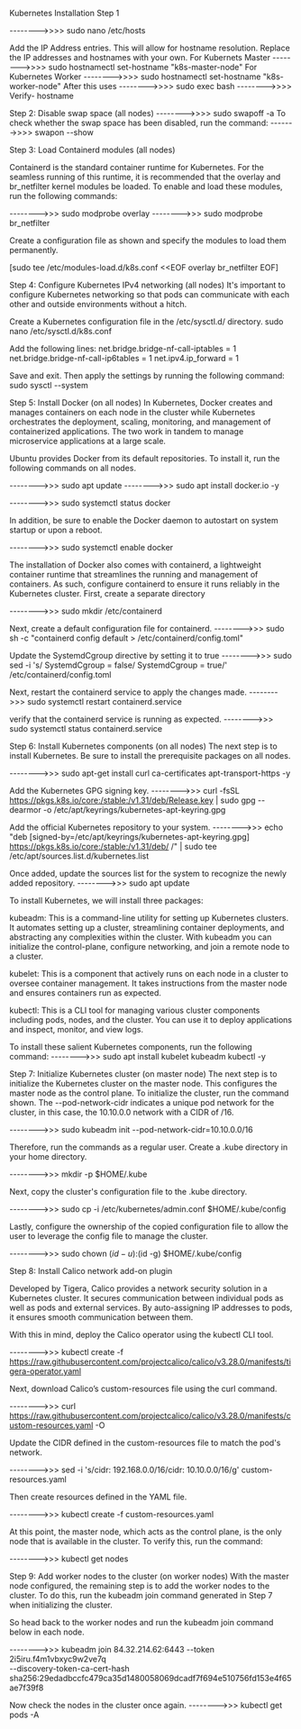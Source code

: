 Kubernetes Installation
Step 1

-------->>>> sudo  nano  /etc/hosts

Add the IP Address entries. This will allow for hostname resolution. Replace the IP addresses and hostnames with your own.
  For Kubernets Master
-------->>>> sudo hostnamectl set-hostname "k8s-master-node"
For Kubernetes Worker
-------->>>> sudo hostnamectl set-hostname "k8s-worker-node"
After this uses -------->>>>  sudo exec bash
-------->>>> Verify- hostname

Step 2: Disable swap space (all nodes)
-------->>>> sudo swapoff -a
To check whether the swap space has been disabled, run the command: 
------->>>> swapon --show

Step 3: Load Containerd modules (all nodes)

Containerd is the standard container runtime for Kubernetes. For the seamless running of this runtime, it is recommended 
that the overlay and br_netfilter kernel modules be loaded. To enable and load these modules, run the following commands:

-------->>> sudo modprobe overlay
-------->>> sudo modprobe br_netfilter

Create a configuration file as shown and specify the modules to load them permanently.

[sudo tee /etc/modules-load.d/k8s.conf <<EOF
overlay
br_netfilter
EOF]

Step 4: 
Configure Kubernetes IPv4 networking (all nodes)
It's important to configure Kubernetes networking so that pods can communicate with each other and outside environments without a hitch.

Create a Kubernetes configuration file in the /etc/sysctl.d/ directory.
sudo nano   /etc/sysctl.d/k8s.conf

Add the following lines:
net.bridge.bridge-nf-call-iptables  = 1
net.bridge.bridge-nf-call-ip6tables = 1
net.ipv4.ip_forward   = 1

Save and exit. Then apply the settings by running the following command:
sudo sysctl --system

Step 5: 
Install Docker (on all nodes)
In Kubernetes, Docker creates and manages containers on each node in the cluster while Kubernetes orchestrates the deployment, scaling, 
monitoring, and management of containerized applications. The two work in tandem to manage microservice applications at a large scale.

Ubuntu provides Docker from its default repositories. To install it, run the following commands on all nodes.

-------->>> sudo apt update
-------->>> sudo apt install docker.io -y

-------->>> sudo systemctl status docker

In addition, be sure to enable the Docker daemon to autostart on system startup or upon a reboot.

-------->>> sudo systemctl enable docker

The installation of Docker also comes with containerd, a lightweight container runtime that streamlines the running and management of 
containers. As such, configure containerd to ensure it runs reliably in the Kubernetes cluster. First, create a separate directory

-------->>> sudo mkdir /etc/containerd

Next, create a default configuration file for containerd.
-------->>> sudo sh -c "containerd config default > /etc/containerd/config.toml"

Update the SystemdCgroup directive by setting it to true
-------->>> sudo sed -i 's/ SystemdCgroup = false/ SystemdCgroup = true/' /etc/containerd/config.toml

Next, restart the containerd service to apply the changes made.
-------->>> sudo systemctl restart containerd.service

verify that the containerd service is running as expected.
-------->>> sudo systemctl status containerd.service

Step 6: Install Kubernetes components (on all nodes)
The next step is to install Kubernetes. Be sure to install the prerequisite packages on all nodes.

-------->>> sudo apt-get install curl ca-certificates apt-transport-https  -y

Add the Kubernetes GPG signing key.
-------->>> curl -fsSL https://pkgs.k8s.io/core:/stable:/v1.31/deb/Release.key | sudo gpg --dearmor -o /etc/apt/keyrings/kubernetes-apt-keyring.gpg

Add the official Kubernetes repository to your system.
-------->>> echo "deb [signed-by=/etc/apt/keyrings/kubernetes-apt-keyring.gpg] https://pkgs.k8s.io/core:/stable:/v1.31/deb/ /" | sudo tee /etc/apt/sources.list.d/kubernetes.list

Once added, update the sources list for the system to recognize the newly added repository.
-------->>> sudo apt update

To install Kubernetes, we will install three packages:

kubeadm: This is a command-line utility for setting up Kubernetes clusters. It automates setting up a cluster, streamlining container deployments, and 
abstracting any complexities within the cluster. With kubeadm you can initialize the control-plane, configure networking, and join a remote node to a cluster.

kubelet: This is a component that actively runs on each node in a cluster to oversee container management. It takes instructions from the master node 
and ensures containers run as expected.

kubectl: This is a CLI tool for managing various cluster components including pods, nodes, and the cluster. You can use it to deploy applications and inspect, 
monitor, and view logs.

To install these salient Kubernetes components, run the following command:
-------->>> sudo apt install kubelet kubeadm kubectl -y

Step 7: Initialize Kubernetes cluster (on master node)
The next step is to initialize the Kubernetes cluster on the master node. This configures the master node as the control plane. To initialize the cluster, run the command 
shown. The --pod-network-cidr indicates a unique pod network for the cluster, in this case, the 10.10.0.0 network with a CIDR of /16.

-------->>> sudo kubeadm init --pod-network-cidr=10.10.0.0/16

Therefore, run the commands as a regular user. Create a .kube directory in your home directory.

-------->>> mkdir -p $HOME/.kube

Next, copy the cluster's configuration file to the .kube directory.

-------->>> sudo cp -i /etc/kubernetes/admin.conf $HOME/.kube/config

Lastly, configure the ownership of the copied configuration file to allow the user to leverage the config file to manage the cluster.

-------->>> sudo chown $(id -u):$(id -g) $HOME/.kube/config

Step 8: Install Calico network add-on plugin

Developed by Tigera, Calico provides a network security solution in a Kubernetes cluster. It secures communication between individual pods as well 
as pods and external services. By auto-assigning IP addresses to pods, it ensures smooth communication between them.

With this in mind, deploy the Calico operator using the kubectl CLI tool.

-------->>> kubectl create -f https://raw.githubusercontent.com/projectcalico/calico/v3.28.0/manifests/tigera-operator.yaml

Next, download Calico’s custom-resources file using the curl command.

-------->>> curl https://raw.githubusercontent.com/projectcalico/calico/v3.28.0/manifests/custom-resources.yaml -O

Update the CIDR defined in the custom-resources file to match the pod's network.

-------->>> sed -i 's/cidr: 192\.168\.0\.0\/16/cidr: 10.10.0.0\/16/g' custom-resources.yaml

Then create resources defined in the YAML file.

-------->>> kubectl create -f custom-resources.yaml

At this point, the master node, which acts as the control plane, is the only node that is available in the cluster. To verify this, run the command:

-------->>> kubectl get nodes

Step 9: Add worker nodes to the cluster (on worker nodes)
With the master node configured, the remaining step is to add the worker nodes to the cluster. To do this, run the kubeadm join command generated in Step 7 
when initializing the cluster.

So head back to the worker nodes and run the kubeadm join command below in each node.

-------->>> kubeadm join 84.32.214.62:6443 --token 2i5iru.f4m1vbxyc9w2ve7q \
        --discovery-token-ca-cert-hash sha256:29edadbccfc479ca35d1480058069dcadf7f694e510756fd153e4f65ae7f39f8

Now check the nodes in the cluster once again.
-------->>> kubectl get pods -A


